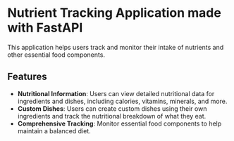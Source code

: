 # Nutrient Tracking Application made with FastAPI
This application helps users track and monitor their intake of nutrients and other essential food components.

## Features
-   **Nutritional Information**: Users can view detailed nutritional data for ingredients and dishes, including calories, vitamins, minerals, and more.
-   **Custom Dishes**: Users can create custom dishes using their own ingredients and track the nutritional breakdown of what they eat.
-   **Comprehensive Tracking**: Monitor essential food components to help maintain a balanced diet.
